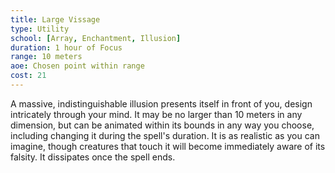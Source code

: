 ```yaml
---
title: Large Vissage
type: Utility
school: [Array, Enchantment, Illusion]
duration: 1 hour of Focus
range: 10 meters
aoe: Chosen point within range
cost: 21
---
```

A massive, indistinguishable illusion presents itself in front of you, design intricately through your mind. It may be no larger than 10 meters in any dimension, but can be animated within its bounds in any way you choose, including changing it during the spell's duration. It is as realistic as you can imagine, though creatures that touch it will become immediately aware of its falsity. It dissipates once the spell ends.
